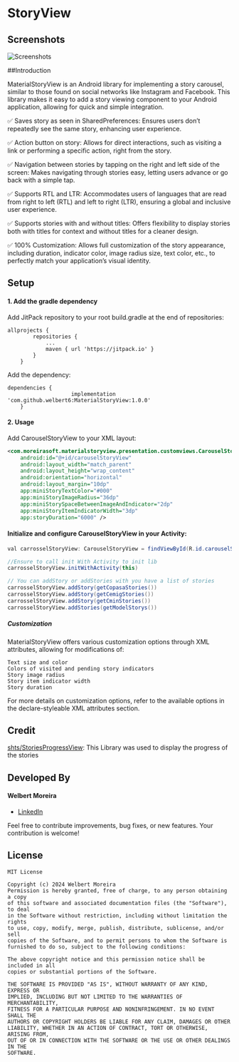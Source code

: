 # StoryView

## Screenshots

![Screenshots](images/screenshots.jpg)

##Introduction

MaterialStoryView is an Android library for implementing a story carousel, similar to those found on social networks like Instagram and Facebook. This library makes it easy to add a story viewing component to your Android application, allowing for quick and simple integration. 

✅ Saves story as seen in SharedPreferences: Ensures users don’t repeatedly see the same story, enhancing user experience.

✅ Action button on story: Allows for direct interactions, such as visiting a link or performing a specific action, right from the story.

✅ Navigation between stories by tapping on the right and left side of the screen: Makes navigating through stories easy, letting users advance or go back with a simple tap.

✅ Supports RTL and LTR: Accommodates users of languages that are read from right to left (RTL) and left to right (LTR), ensuring a global and inclusive user experience.

✅ Supports stories with and without titles: Offers flexibility to display stories both with titles for context and without titles for a cleaner design.

✅ 100% Customization: Allows full customization of the story appearance, including duration, indicator color, image radius size, text color, etc., to perfectly match your application’s visual identity.


## Setup

#### 1. Add the gradle dependency

Add JitPack repository to your root build.gradle at the end of repositories:
```
allprojects {
		repositories {
			...
			maven { url 'https://jitpack.io' }
		}
	}
```
Add the dependency:
```
dependencies {
	       	        implementation 'com.github.welbert6:MaterialStoryView:1.0.0'
	}
```
#### 2. Usage 

Add CarouselStoryView to your XML layout:
```xml 
<com.moreirasoft.materialstoryview.presentation.customviews.CarouselStoryView
    android:id="@+id/carouselStoryView"
    android:layout_width="match_parent"
    android:layout_height="wrap_content"
    android:orientation="horizontal"
    android:layout_margin="10dp"
    app:miniStoryTextColor="#000"
    app:miniStoryImageRadius="36dp"
    app:miniStorySpaceBetweenImageAndIndicator="2dp"
    app:miniStoryItemIndicatorWidth="3dp"
    app:storyDuration="6000" />

```
#### Initialize and configure CarouselStoryView in your Activity:


```java
val carrosselStoryView: CarouselStoryView = findViewById(R.id.carouselStoryView)

//Ensure to call init With Activity to init lib
carrosselStoryView.initWithActivity(this)

// You can addStory or addStories with you have a list of stories 
carrosselStoryView.addStory(getCopasaStories())
carrosselStoryView.addStory(getCemigStories())
carrosselStoryView.addStory(getCminStories())
carrosselStoryView.addStories(getModelStorys())
````

##### Customization


MaterialStoryView offers various customization options through XML attributes, allowing for modifications of:

    Text size and color
    Colors of visited and pending story indicators
    Story image radius
    Story item indicator width
    Story duration

For more details on customization options, refer to the available options in the declare-styleable XML attributes section.

 
 ## Credit 

 [shts/StoriesProgressView](https://github.com/OMARIHAMZA/StoryView): This Library was used to display the progress of the stories


## Developed By
#### Welbert Moreira
* [LinkedIn](https://www.linkedin.com/in/welbertim/)

Feel free to contribute improvements, bug fixes, or new features. Your contribution is welcome!


## License
```
MIT License

Copyright (c) 2024 Welbert Moreira 
Permission is hereby granted, free of charge, to any person obtaining a copy
of this software and associated documentation files (the "Software"), to deal
in the Software without restriction, including without limitation the rights
to use, copy, modify, merge, publish, distribute, sublicense, and/or sell
copies of the Software, and to permit persons to whom the Software is
furnished to do so, subject to the following conditions:

The above copyright notice and this permission notice shall be included in all
copies or substantial portions of the Software.

THE SOFTWARE IS PROVIDED "AS IS", WITHOUT WARRANTY OF ANY KIND, EXPRESS OR
IMPLIED, INCLUDING BUT NOT LIMITED TO THE WARRANTIES OF MERCHANTABILITY,
FITNESS FOR A PARTICULAR PURPOSE AND NONINFRINGEMENT. IN NO EVENT SHALL THE
AUTHORS OR COPYRIGHT HOLDERS BE LIABLE FOR ANY CLAIM, DAMAGES OR OTHER
LIABILITY, WHETHER IN AN ACTION OF CONTRACT, TORT OR OTHERWISE, ARISING FROM,
OUT OF OR IN CONNECTION WITH THE SOFTWARE OR THE USE OR OTHER DEALINGS IN THE
SOFTWARE.
```
